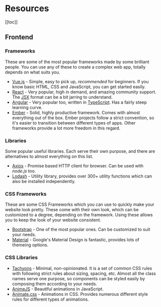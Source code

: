 # Resources

[[toc]]

## Frontend

### Frameworks
These are some of the most popular frameworks made by some brilliant people. You can use any of these to create a complex web app, totally depends on what suits you.
- [Vue.js](https://vuejs.org/) - Simple, easy to pick up, *recommended* for beginners. If you know basic HTML, CSS and JavaScript, you can get started easily.
- [React](https://reactjs.org/) - Very popular, high in demand, and amazing community support. The [JSX](https://reactjs.org/docs/introducing-jsx.html) format can be a bit jarring to understand. 
- [Angular](https://angular.io/) - Very popular too, written in [TypeScript](https://www.typescriptlang.org/#download-links). Has a fairly steep learning curve.
- [Ember](https://www.emberjs.com/) - Solid, highly productive framework. Comes with almost everything out of the box. Ember projects follow a strict convention, so it's easier to transition between different types of apps. Other frameworks provide a lot more freedom in this regard.

### Libraries
Some popular useful libraries. Each serve their own purpose, and there are alternatives to almost everything on this list.
- [Axios](https://github.com/axios/axios) - Promise based HTTP client for browser. Can be used with _node.js_ too.
- [Lodash](https://lodash.com/) - Utility library, provides over 300+ utility functions which can also be installed independently. 

### CSS Frameworks
These are some CSS Frameworks which you can use to quickly make your website look pretty. These come with their own look, which can be customized to a degree, depending on the framework. Using these allows you to keep the look of your website consistent. 
- [Bootstrap](https://getbootstrap.com/) - One of the most popular ones. Can be customized to suit your needs.
- [Material](https://material.io/) - Google's Material Design is fantastic, provides lots of themeing options.

### CSS Libraries
- [Tachyons](http://tachyons.io/) - Minimal, non-opinionated. It is a set of common CSS rules with following strict rules about sizing, spacing, etc. Almost all the class names serve one purpose, so components can be styled easily by composing them according to your needs.
- [AnimeJS](http://animejs.com/) - Beautiful animations in JavaScript.
- [Animate.css](https://daneden.github.io/animate.css/) - Animations in CSS. Provides numerous different style rules for different types of animations.
